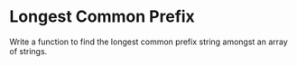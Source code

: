 # Longest Common Prefix

Write a function to find the longest common prefix string amongst an array of strings.